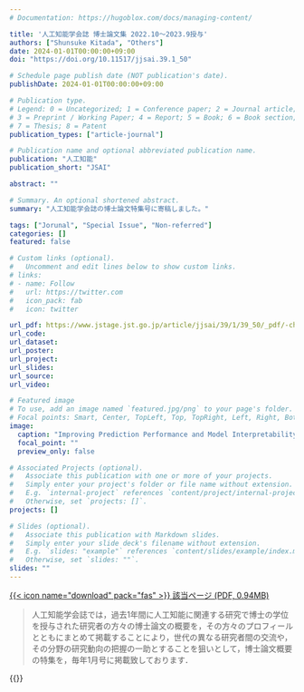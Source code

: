 ```yaml
---
# Documentation: https://hugoblox.com/docs/managing-content/

title: '人工知能学会誌 博士論文集 2022.10～2023.9授与'
authors: ["Shunsuke Kitada", "Others"]
date: 2024-01-01T00:00:00+09:00
doi: "https://doi.org/10.11517/jjsai.39.1_50"

# Schedule page publish date (NOT publication's date).
publishDate: 2024-01-01T00:00:00+09:00

# Publication type.
# Legend: 0 = Uncategorized; 1 = Conference paper; 2 = Journal article;
# 3 = Preprint / Working Paper; 4 = Report; 5 = Book; 6 = Book section;
# 7 = Thesis; 8 = Patent
publication_types: ["article-journal"]

# Publication name and optional abbreviated publication name.
publication: "人工知能"
publication_short: "JSAI"

abstract: ""

# Summary. An optional shortened abstract.
summary: "人工知能学会誌の博士論文特集号に寄稿しました。"

tags: ["Jorunal", "Special Issue", "Non-referred"]
categories: []
featured: false

# Custom links (optional).
#   Uncomment and edit lines below to show custom links.
# links:
# - name: Follow
#   url: https://twitter.com
#   icon_pack: fab
#   icon: twitter

url_pdf: https://www.jstage.jst.go.jp/article/jjsai/39/1/39_50/_pdf/-char/ja
url_code:
url_dataset:
url_poster:
url_project:
url_slides:
url_source:
url_video:

# Featured image
# To use, add an image named `featured.jpg/png` to your page's folder. 
# Focal points: Smart, Center, TopLeft, Top, TopRight, Left, Right, BottomLeft, Bottom, BottomRight.
image:
  caption: "Improving Prediction Performance and Model Interpretability through Attention Mechanisms from Basic and Applied Research Perspectives"
  focal_point: ""
  preview_only: false

# Associated Projects (optional).
#   Associate this publication with one or more of your projects.
#   Simply enter your project's folder or file name without extension.
#   E.g. `internal-project` references `content/project/internal-project/index.md`.
#   Otherwise, set `projects: []`.
projects: []

# Slides (optional).
#   Associate this publication with Markdown slides.
#   Simply enter your slide deck's filename without extension.
#   E.g. `slides: "example"` references `content/slides/example/index.md`.
#   Otherwise, set `slides: ""`.
slides: ""
---
```


[{{< icon name="download" pack="fas" >}} 該当ページ (PDF, 0.94MB)](https://www.jstage.jst.go.jp/article/jjsai/39/1/39_50/_pdf/-char/ja#page=10)

> 人工知能学会誌では，過去1年間に人工知能に関連する研究で博士の学位を授与された研究者の方々の博士論文の概要を，その方々のプロフィールとともにまとめて掲載することにより，世代の異なる研究者間の交流や，その分野の研究動向の把握の一助とすることを狙いとして，博士論文概要の特集を，毎年1月号に掲載致しております．

{{<blogcard url="https://www.ai-gakkai.or.jp/published_books/pse/pse_20230522/" >}}

